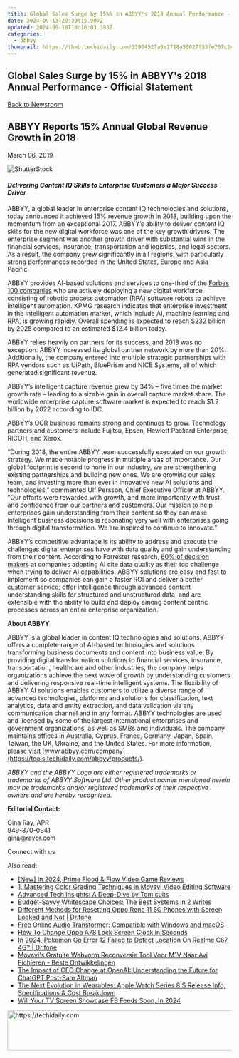```yaml
---
title: Global Sales Surge by 15%% in ABBYY's 2018 Annual Performance - Official Statement
date: 2024-09-13T20:39:15.907Z
updated: 2024-09-18T18:16:03.393Z
categories:
  - abbyy
thumbnail: https://thmb.techidaily.com/33904527a6e1718a50027f53fe767c2c1eedacdbdef4cb5558c43f077a848c48.jpg
---
```


## Global Sales Surge by 15% in ABBYY's 2018 Annual Performance - Official Statement

[Back to Newsroom](https://tools.techidaily.com/abbyy/products/)

## ABBYY Reports 15% Annual Global Revenue Growth in 2018

March 06, 2019

![ShutterStock](https://content.abbyy.com/-/media/project/abbyy/abbyy/branchtemplates/shutterstock_1272462163_1296-x-729.jpg?h=729&iar=0&w=1296)

#### _Delivering Content IQ Skills to Enterprise Customers a Major Success Driver_

ABBYY, a global leader in enterprise content IQ technologies and solutions, today announced it achieved 15% revenue growth in 2018, building upon the momentum from an exceptional 2017\. ABBYY’s ability to deliver content IQ skills for the new digital workforce was one of the key growth drivers. The enterprise segment was another growth driver with substantial wins in the financial services, insurance, transportation and logistics, and legal sectors. As a result, the company grew significantly in all regions, with particularly strong performances recorded in the United States, Europe and Asia Pacific.

ABBYY provides AI-based solutions and services to one-third of the [Forbes 100 companies](https://www.forbes.com/global2000/list/#tab:overall "Forbes") who are actively deploying a new digital workforce consisting of robotic process automation (RPA) software robots to achieve intelligent automation. KPMG research indicates that enterprise investment in the intelligent automation market, which include AI, machine learning and RPA, is growing rapidly. Overall spending is expected to reach $232 billion by 2025 compared to an estimated $12.4 billion today.

ABBYY relies heavily on partners for its success, and 2018 was no exception. ABBYY increased its global partner network by more than 20%. Additionally, the company entered into multiple strategic partnerships with RPA vendors such as UiPath, BluePrism and NICE Systems, all of which generated significant revenue.

ABBYY’s intelligent capture revenue grew by 34% – five times the market growth rate – leading to a sizable gain in overall capture market share. The worldwide enterprise capture software market is expected to reach $1.2 billion by 2022 according to IDC.

ABBYY’s OCR business remains strong and continues to grow. Technology partners and customers include Fujitsu, Epson, Hewlett Packard Enterprise, RICOH, and Xerox. 

“During 2018, the entire ABBYY team successfully executed on our growth strategy. We made notable progress in multiple areas of importance. Our global footprint is second to none in our industry, we are strengthening existing partnerships and building new ones. We are growing our sales team, and investing more than ever in innovative new AI solutions and technologies,” commented Ulf Persson, Chief Executive Officer at ABBYY. “Our efforts were rewarded with growth, and more importantly with trust and confidence from our partners and customers. Our mission to help enterprises gain understanding from their content so they can make intelligent business decisions is resonating very well with enterprises going through digital transformation. We are inspired to continue to innovate.”

ABBYY’s competitive advantage is its ability to address and execute the challenges digital enterprises have with data quality and gain understanding from their content. According to Forrester research, [60% of decision makers](https://www.forbes.com/sites/gilpress/2018/11/06/ai-and-automation-2019-predictions-from-forrester/#387ab5d94cb5 "Forbes: Forrester research study") at companies adopting AI cite data quality as their top challenge when trying to deliver AI capabilities. ABBYY solutions are easy and fast to implement so companies can gain a faster ROI and deliver a better customer service; offer intelligence through advanced content understanding skills for structured and unstructured data; and are extensible with the ability to build and deploy among content centric processes across an entire enterprise organization.

  
**About ABBYY**

ABBYY is a global leader in content IQ technologies and solutions. ABBYY offers a complete range of AI-based technologies and solutions transforming business documents and content into business value. By providing digital transformation solutions to financial services, insurance, transportation, healthcare and other industries, the company helps organizations achieve the next wave of growth by understanding customers and delivering responsive real-time intelligent systems. The flexibility of ABBYY AI solutions enables customers to utilize a diverse range of advanced technologies, platforms and solutions for classification, text analytics, data and entity extraction, and data validation via any communication channel and in any format. ABBYY technologies are used and licensed by some of the largest international enterprises and government organizations, as well as SMBs and individuals. The company maintains offices in Australia, Cyprus, France, Germany, Japan, Spain, Taiwan, the UK, Ukraine, and the United States. For more information, please visit [www.abbyy.com/company](https://tools.techidaily.com/abbyy/products/).

_ABBYY and the ABBYY Logo are either registered trademarks or trademarks of ABBYY Software Ltd. Other product names mentioned herein may be trademarks and/or registered trademarks of their respective owners and are hereby recognized._

  
**Editorial Contact:**

Gina Ray, APR  
949-370-0941  
gina@raypr.com  
  
Connect with us

<ins class="adsbygoogle"
     style="display:block"
     data-ad-format="autorelaxed"
     data-ad-client="ca-pub-7571918770474297"
     data-ad-slot="1223367746"></ins>

<ins class="adsbygoogle"
     style="display:block"
     data-ad-client="ca-pub-7571918770474297"
     data-ad-slot="8358498916"
     data-ad-format="auto"
     data-full-width-responsive="true"></ins>

<span class="atpl-alsoreadstyle">Also read:</span>
<div><ul>
<li><a href="https://screen-mirroring-recording.techidaily.com/new-in-2024-prime-flood-and-flow-video-game-reviews/"><u>[New] In 2024, Prime Flood & Flow Video Game Reviews</u></a></li>
<li><a href="https://solve-marvelous.techidaily.com/1-mastering-color-grading-techniques-in-movavi-video-editing-software/"><u>1. Mastering Color Grading Techniques in Movavi Video Editing Software</u></a></li>
<li><a href="https://hardware-tips.techidaily.com/advanced-tech-insights-a-deep-dive-by-tomcuits/"><u>Advanced Tech Insights: A Deep-Dive by Tom'cuits</u></a></li>
<li><a href="https://games-able.techidaily.com/budget-savvy-whitescape-choices-the-best-systems-in-2-writes/"><u>Budget-Savvy Whitescape Choices: The Best Systems in 2 Writes</u></a></li>
<li><a href="https://techidaily.com/different-methods-for-resetting-oppo-reno-11-5g-phones-with-screen-locked-and-not-drfone-by-drfone-reset-android-reset-android/"><u>Different Methods for Resetting Oppo Reno 11 5G Phones with Screen Locked and Not | Dr.fone</u></a></li>
<li><a href="https://solve-marvelous.techidaily.com/free-online-audio-transformer-compatible-with-windows-and-macos/"><u>Free Online Audio Transformer: Compatible with Windows and macOS</u></a></li>
<li><a href="https://easy-unlock-android.techidaily.com/how-to-change-oppo-a78-lock-screen-clock-in-seconds-by-drfone-android/"><u>How To Change Oppo A78 Lock Screen Clock in Seconds</u></a></li>
<li><a href="https://pokemon-go-android.techidaily.com/in-2024-pokemon-go-error-12-failed-to-detect-location-on-realme-c67-4g-drfone-by-drfone-virtual-android/"><u>In 2024, Pokemon Go Error 12 Failed to Detect Location On Realme C67 4G? | Dr.fone</u></a></li>
<li><a href="https://solve-marvelous.techidaily.com/movavis-gratuite-webvorm-reconversie-tool-voor-m1v-naar-avi-fichieren-beste-ontwikkelingen/"><u>Movavi's Gratuite Webvorm Reconversie Tool Voor M1V Naar Avi Fichieren - Beste Ontwikkelingen</u></a></li>
<li><a href="https://tech-haven.techidaily.com/the-impact-of-ceo-change-at-openai-understanding-the-future-for-chatgpt-post-sam-altman/"><u>The Impact of CEO Change at OpenAI: Understanding the Future for ChatGPT Post-Sam Altman</u></a></li>
<li><a href="https://tech-recovery.techidaily.com/the-next-evolution-in-wearables-apple-watch-series-8s-release-info-specifications-and-cost-breakdown/"><u>The Next Evolution in Wearables: Apple Watch Series 8'S Release Info, Specifications & Cost Breakdown</u></a></li>
<li><a href="https://facebook-video-content.techidaily.com/will-your-tv-screen-showcase-fb-feeds-soon-in-2024/"><u>Will Your TV Screen Showcase FB Feeds Soon, In 2024</u></a></li>
</ul></div>

<!-- affiliate ads begin -->
<a href="https://ephamedtechinc.pxf.io/c/5597632/2130531/26400" target="_top" id="2130531">
  <img src="//a.impactradius-go.com/display-ad/26400-2130531" border="0" alt="https://techidaily.com" width="728" height="90"/>
</a>
<img height="0" width="0" src="https://ephamedtechinc.pxf.io/i/5597632/2130531/26400" style="position:absolute;visibility:hidden;" border="0" />
<!-- affiliate ads end -->

